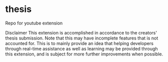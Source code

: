 # thesis
 Repo for youtube extension

Disclaimer
This extension is accomplished in accordance to the creators' thesis submission. Note that this may have incomplete features that is not accounted for. This is to mainly provide an idea that helping developers through real-time assistance as well as learning may be provided through this extension, and is subject for more further improvements when possible.